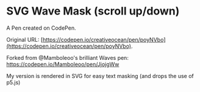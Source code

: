 # SVG Wave Mask (scroll up/down)

A Pen created on CodePen.

Original URL: [https://codepen.io/creativeocean/pen/poyNVbo](https://codepen.io/creativeocean/pen/poyNVbo).

Forked from @Mamboleoo's brilliant Waves pen: https://codepen.io/Mamboleoo/pen/JjojgWw

My version is rendered in SVG for easy text masking (and drops the use of p5.js)